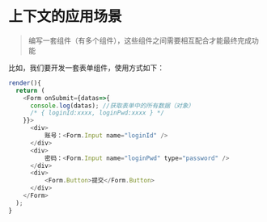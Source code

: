 # 上下文的应用场景

> 编写一套组件（有多个组件），这些组件之间需要相互配合才能最终完成功能

比如，我们要开发一套表单组件，使用方式如下：
```js
render(){
  return (
    <Form onSubmit={datas=>{
      console.log(datas); //获取表单中的所有数据（对象）
      /* { loginId:xxxx, loginPwd:xxxx } */
    }}>
      <div>
          账号：<Form.Input name="loginId" />
      </div>
      <div>
          密码：<Form.Input name="loginPwd" type="password" />
      </div>
      <div>
          <Form.Button>提交</Form.Button>
      </div>
    </Form>
  );
}
```
